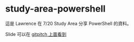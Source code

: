 # study-area-powershell

這是 Lawrence 在 7/20 Study Area 分享 PowerShell 的資料。

Slide 可以在 [gitpitch 上面看到](https://gitpitch.com/lawrencehwang/study-area-powershell/)
